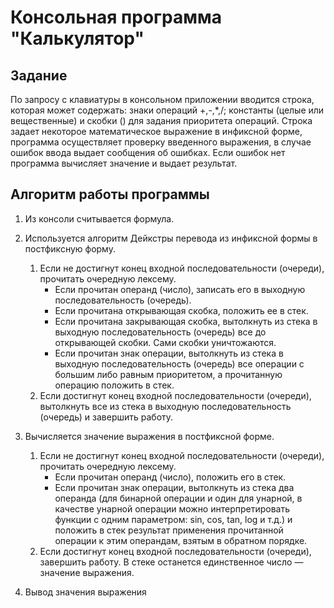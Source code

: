 # Консольная программа "Калькулятор"

## Задание 

По запросу с клавиатуры в консольном приложении вводится строка, которая может содержать: знаки операций +,-,*,/; константы (целые или вещественные) и скобки () для задания приоритета операций. Строка задает некоторое математическое выражение в инфиксной форме, программа осуществляет проверку введенного выражения, в случае ошибок ввода выдает сообщения об ошибках. Если ошибок нет программа вычисляет значение и выдает результат.

## Алгоритм работы программы

1.  Из консоли считывается формула.
2.  Используется алгоритм Дейкстры перевода из инфиксной формы в постфиксную форму.
	1. Если не достигнут конец входной последовательности (очереди), прочитать очередную лексему. 
		- Если прочитан операнд (число), записать его в выходную последовательность (очередь). 
		- Если прочитана открывающая скобка, положить ее в стек. 
		- Если прочитана закрывающая скобка, вытолкнуть из стека в выходную последовательность (очередь) все до открывающей скобки. Сами скобки уничтожаются. 
		- Если прочитан знак операции, вытолкнуть из стека в выходную последовательность (очередь) все операции с большим либо равным приоритетом, а прочитанную операцию положить в стек. 
	2. Если достигнут конец входной последовательности (очереди), вытолкнуть все из стека в выходную последовательность (очередь) и завершить работу.

3. Вычисляется значение выражения в постфиксной форме.
   	1. Если не достигнут конец входной последовательности (очереди), прочитать очередную лексему. 
		- Если прочитан операнд (число), положить его в стек. 
		- Если прочитан знак операции, вытолкнуть из стека два операнда (для бинарной операции и один для унарной, в качестве унарной операции можно интерпретировать функции с одним параметром: sin, cos, tan, log и т.д.) и положить в стек результат применения прочитанной операции к этим операндам, взятым в обратном порядке. 
	2. Если достигнут конец входной последовательности (очереди), завершить работу. В стеке останется единственное число — значение выражения.

5. Вывод значения выражения

